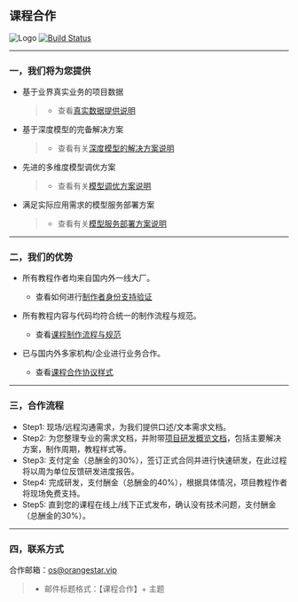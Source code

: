 ## 课程合作

![Logo](http://www.tisv.cn/img/logo.png)
[![Build Status](http://www.tisv.cn/img/badge.svg)](http://www.tisv.cn/) 

---



### 一，我们将为您提供

* 基于业界真实业务的项目数据
  > * 查看[真实数据提供说明](http://www.tisv.cn/%E7%9B%B8%E5%85%B3%E8%AF%B4%E6%98%8E/#_1)
* 基于深度模型的完备解决方案
  > * 查看有关[深度模型的解决方案说明](http://www.tisv.cn/%E7%9B%B8%E5%85%B3%E8%AF%B4%E6%98%8E/#_2)
* 先进的多维度模型调优方案
  > * 查看有关[模型调优方案说明](http://www.tisv.cn/%E7%9B%B8%E5%85%B3%E8%AF%B4%E6%98%8E/#_3)
* 满足实际应用需求的模型服务部署方案
  > * 查看有关[模型服务部署方案说明](http://www.tisv.cn/%E7%9B%B8%E5%85%B3%E8%AF%B4%E6%98%8E/#_4)

---

### 二，我们的优势

* 所有教程作者均来自国内外一线大厂。
   * 查看如何进行[制作者身份支持验证](http://www.tisv.cn/%E7%9B%B8%E5%85%B3%E8%AF%B4%E6%98%8E/#_5)

* 所有教程内容与代码均符合统一的制作流程与规范。
   * 查看[课程制作流程与规范](http://www.tisv.cn/%E8%AF%BE%E7%A8%8B%E5%88%B6%E4%BD%9C%E6%B5%81%E7%A8%8B%E4%B8%8E%E8%A7%84%E8%8C%83/)

* 已与国内外多家机构/企业进行业务合作。
   * 查看[课程合作协议样式](http://www.tisv.cn/%E8%AF%BE%E7%A8%8B%E5%90%88%E4%BD%9C%E5%8D%8F%E8%AE%AE%20.docx)

---

### 三，合作流程

* Step1: 现场/远程沟通需求，为我们提供口述/文本需求文档。
* Step2: 为您整理专业的需求文档，并附带[项目研发概览文档](http://www.tisv.cn/%E9%A1%B9%E7%9B%AE%E7%A0%94%E5%8F%91%E6%A6%82%E8%A7%88%E6%96%87%E6%A1%A3/)，包括主要解决方案，制作周期，教程样式等。
* Step3: 支付定金（总酬金的30%），签订正式合同并进行快速研发，在此过程将以周为单位反馈研发进度报告。
* Step4: 完成研发，支付酬金（总酬金的40%），根据具体情况，项目教程作者将现场免费支持。
* Step5: 直到您的课程在线上/线下正式发布，确认没有技术问题，支付酬金（总酬金的30%）。



---

### 四，联系方式

合作邮箱：os@orangestar.vip
> * 邮件标题格式：【课程合作】+ 主题
